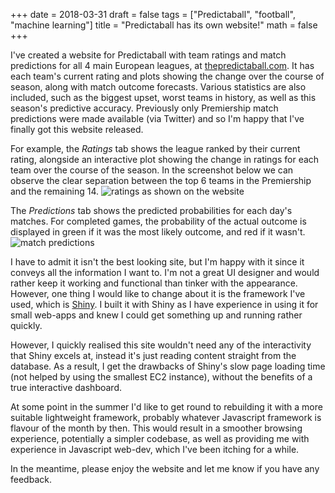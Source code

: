 +++
date = 2018-03-31
draft = false
tags = ["Predictaball", "football", "machine learning"]
title = "Predictaball has its own website!"
math = false
+++

I've created a website for Predictaball with team ratings and match predictions for all 4 main European leagues, at [thepredictaball.com](https://thepredictaball.com). It has each team's current rating and plots showing the change over the course of season, along with match outcome forecasts. Various statistics are also included, such as the biggest upset, worst teams in history, as well as this season's predictive accuracy. Previously only Premiership match predictions were made available (via Twitter) and so I'm happy that I've finally got this website released.

For example, the _Ratings_ tab shows the league ranked by their current rating, alongside an interactive plot showing the change in ratings for each team over the course of the season. In the screenshot below we can observe the clear separation between the top 6 teams in the Premiership and the remaining 14.
![ratings as shown on the website](/img/predictaballwebsite_20180331/ratings.png)

The _Predictions_ tab shows the predicted probabilities for each day's matches. For completed games, the probability of the actual outcome is displayed in green if it was the most likely outcome, and red if it wasn't.
![match predictions](/img/predictaballwebsite_20180331/predictions.png)

I have to admit it isn't the best looking site, but I'm happy with it since it conveys all the information I want to. I'm not a great UI designer and would rather keep it working and functional than tinker with the appearance.
However, one thing I would like to change about it is the framework I've used, which is [Shiny](https://shiny.rstudio.com/).
I built it with Shiny as I have experience in using it for small web-apps and knew I could get something up and running rather quickly.

However, I quickly realised this site wouldn't need any of the interactivity that Shiny excels at, instead it's just reading content straight from the database. As a result, I get the drawbacks of Shiny's slow page loading time (not helped by using the smallest EC2 instance), without the benefits of a true interactive dashboard.

At some point in the summer I'd like to get round to rebuilding it with a more suitable lightweight framework, probably whatever Javascript framework is flavour of the month by then. This would result in a smoother browsing experience, potentially a simpler codebase, as well as providing me with experience in Javascript web-dev, which I've been itching for a while.

In the meantime, please enjoy the website and let me know if you have any feedback.



